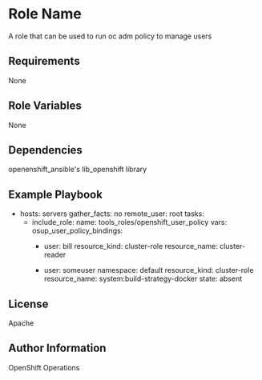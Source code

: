 Role Name
=========

A role that can be used to run oc adm policy to manage users

Requirements
------------

None

Role Variables
--------------

None

Dependencies
------------

openenshift_ansible's lib_openshift library

Example Playbook
----------------

- hosts: servers
  gather_facts: no
  remote_user: root
  tasks:
  - include_role:
      name: tools_roles/openshift_user_policy
    vars:
      osup_user_policy_bindings:
      - user: bill
        resource_kind: cluster-role
        resource_name: cluster-reader

      - user: someuser
        namespace: default
        resource_kind: cluster-role
        resource_name: system:build-strategy-docker
        state: absent


License
-------

Apache

Author Information
------------------

OpenShift Operations
